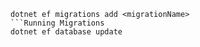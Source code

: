 ```Adding Migrations
dotnet ef migrations add <migrationName>
```Running Migrations
dotnet ef database update
